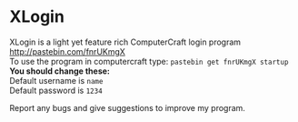 XLogin
======

XLogin is a light yet feature rich ComputerCraft login program  
http://pastebin.com/fnrUKmgX  
To use the program in computercraft type: 
`pastebin get fnrUKmgX startup`  
**You should change these:**  
Default username is `name`  
Default password is `1234`  
  
Report any bugs and give suggestions to improve my program.

